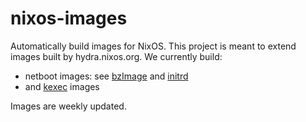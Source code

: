 # nixos-images

Automatically build images for NixOS. This project is meant to extend images built by hydra.nixos.org.
We currently build:

- netboot images: see [bzImage](https://github.com/nix-community/nixos-images/releases/download/nixos-unstable/bzImage-x86_64-linux) and [initrd](https://github.com/nix-community/nixos-images/releases/download/nixos-unstable/bzImage-x86_64-linux)
- and [kexec](https://github.com/nix-community/nixos-images/releases/download/nixos-unstable/kexec-bundle-x86_64-linux) images

Images are weekly updated.
